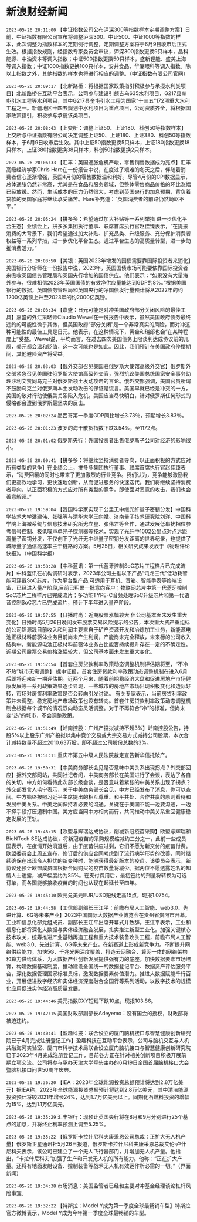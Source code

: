 # 新浪财经新闻
`2023-05-26 20:11:00` 【中证指数公司公布沪深300等指数样本定期调整方案】日前，中证指数有限公司宣布将调整沪深300、中证500、中证1000等指数的样本，此次调整为指数样本的定期例行调整，定期调整方案将于6月9日收市后正式生效。根据指数规则，经指数专家委员会审议，沪深300指数更换9只样本，晶科能源、中油资本等调入指数；中证500指数更换50只样本，盛新锂能、盛美上海等调入指数；中证1000指数更换100只样本，安井食品、华厦眼科等调入指数。除以上指数之外，其他指数的样本也将进行相应的调整。（中证指数有限公司官网）

`2023-05-26 20:09:17` 【北新路桥：将根据国家政策指引积极参与承揽水利类项目】北新路桥在互动平台表示，公司参与建设引额吉乌635水利项目，G217县奎屯引水工程等水利项目，其中G217县奎屯引水工程为国家“十三五”172项重大水利工程之一。新疆地区十四五规划中水利项目为重点项目，公司资质齐全，将根据国家政策指引，积极参与承揽该类项目。

`2023-05-26 20:08:43` 【上交所：调整上证50、上证180、科创50等指数样本】上交所与中证指数有限公司决定调整上证50、上证180、上证380、科创50等指数样本，于6月9日收市后生效。其中上证50指数更换5只样本，上证180指数更换18只样本，上证380指数更换38只样本，科创50指数更换2只样本。

`2023-05-26 20:06:33` 【汇丰：英国通胀危机严峻，零售销售数据成为亮点】汇丰高级经济学家Chris Hare在一份报告中说，在度过了艰难的冬天之后，伴随着消费者信心逐渐增强，英国4月份的零售数据温和利好。尽管4月份的CPI数据显示，总体通胀仍然非常高，尤其是在食品和服务领域，但整体零售商品价格的环比涨幅已经放缓。然而，生活成本的压力仍然很大，考虑到英国央行的加息预期，背负着贷款的英国家庭将继续承受痛苦。Hare补充道：“英国消费者的前路仍然崎岖不平。”

`2023-05-26 20:05:24` 【拼多多：希望通过加大补贴等一系列举措 进一步优化平台生态】业绩会上，拼多多集团执行董事、联席首席执行官赵佳臻表示，“在提振消费的大背景下，我们希望通过加大补贴、扩充品类、升级服务、充分保护消费者权益等一系列举措，进一步优化平台生态。通过平台生态的高质量转型，进一步助推消费活力。”

`2023-05-26 20:03:50` 【美银：英国2023年增发的国债需要靠国际投资者来消化】美国银行分析师在一份报告中说，2023年，英国国债市场可能要依靠国际投资者来吸收英国债务管理局和英国央行增加的国债供应。他们表示：“如果没有大量海外参与，很难相信2023年英国国债的有效净供应量能达到GDP的8%。”根据美国银行的数据，英国债务管理局和英国央行的净国债发行量预计将从2022年的约1200亿英镑上升至2023年的约2000亿英镑。

`2023-05-26 20:03:34` 【嘉盛：日元可能是对冲美国政府部分关闭风险的最佳工具】嘉盛的外汇策略师Claudio Wewel在一份报告中表示，虽然美国政府债务最终违约的可能性微乎其微，但美国政府“部分关闭”是一个非常真实的风险，而对冲这种可能性的最佳工具是日元。他表示，在这种情况下，黄金和瑞郎也会“在某种程度上”受益。Wewel说，平均而言，在过去四次美国债务上限谈判达成协议前的几周，美元都会温和贬值，这一次可能也是如此。因此，我们预计在美国政府停摆期间，其他避险资产将受益。

`2023-05-26 20:03:03` 【俄外交部召见美国驻俄罗斯大使馆高级外交官】俄罗斯外交部紧急召见美国驻俄罗斯大使馆高级外交官，强烈抗议美国总统国家安全事务助理沙利文赞同乌克兰对俄罗斯领土发动攻击的言论。俄外交部强调，美国官员所谓不鼓励乌克兰对俄罗斯本土发动攻击的保证是谎言。美国早就已经是冲突的一方，美国的敌对行动使俄美关系陷入危机。美国应当尽快明白，针对俄罗斯任何形式的侵略都会遭到俄罗斯最坚决的反击。

`2023-05-26 20:02:24` 墨西哥第一季度GDP同比增长3.73％，预期增长3.83％。

`2023-05-26 20:01:23` 波罗的海干散货指数下跌3.54%，至1172点。

`2023-05-26 20:01:02` 俄罗斯央行：外国投资者出售俄罗斯子公司对经济的影响很小。

`2023-05-26 20:00:41` 【拼多多：将继续坚持消费者导向，以正面积极的方式应对所有类型的竞争】在业绩会上，拼多多集团执行董事、联席首席执行官赵佳臻表示，“消费回暖的同时也带来了更加激烈的行业竞争。我们认为，竞争能够激励我们更高效地学习，更快速地创新，从而促进服务的快速迭代。我们将继续坚持消费者导向，以正面积极的方式应对所有类型的竞争。即使面对恶意的攻击，我们也会善意解读。”

`2023-05-26 19:59:04` 【我国科学家实现千公里无中继光纤量子密钥分发】中国科学技术大学潘建伟、张强等与清华大学王向斌、济南量子技术研究院刘洋、中国科学院上海微系统与信息技术研究所尤立星、张伟君等合作，通过发展低串扰相位参考信号控制、极低噪声单光子探测器等技术，实现了光纤中1002公里点对点远距离量子密钥分发，不仅创下了光纤无中继量子密钥分发距离的世界纪录，也提供了城际量子通信高速率主干链路的方案。5月25日，相关研究成果发表于《物理评论快报》。（中国科学报）

`2023-05-26 19:58:28` 【中科蓝讯：第一代蓝牙控制SoC芯片工程样片已完成流片】中科蓝讯在机构调研时表示，2023年公司主推以下产品“讯龙三代”低功耗智能可穿戴SoC芯片，作为平台型产品,可适用于耳机、音箱、智能手表等终端设备，已经进入量产阶段,目前已积累一批意向客户；物联网芯片中第一代蓝牙控制SoC芯片工程样片已完成流片；多功能TYPE-C音频处理SoC升级芯片和第一代语音控制SoC芯片已完成流片，预计下半年进入量产阶段。

`2023-05-26 19:57:55` 【日播时尚：近期股票涨幅较大 但公司基本面未发生重大变化】日播时尚5月26日晚间发布股票交易风险提示的公告，本次重大资产重组标的公司锦源晟目前收入和利润主要来自于矿产资源开发和冶炼加工业务，新能源电池正极材料前驱体业务目前尚未产生利润，产能尚未完全释放，未来标的公司收入结构中，新能源电池正极材料前驱体业务占比能否持续提升存在一定的不确定性。近期公司股票交易价格涨幅较大，但公司基本面未发生重大变化。

`2023-05-26 19:52:54` 【首套住房贷款利率政策动态调整机制评估期将至，“不冷不热”城市无需调整】 据中证报，首套住房贷款利率政策动态调整机制在进入6月后即将迎来新一期评估期。近两个月来，随着前期稳经济大盘和促进房地产市场健康发展等一系列政策效果逐步显现，一些城市的房地产市场出现积极变化和边际好转，市场对房贷利率政策是否会转向引发讨论。 有关专家表示，当前房贷利率政策并未调整，稳定房地产市场政策也没有转向。首套住房贷款利率政策动态调整机制会根据每个城市的情况双向动态灵活调整。对于不再符合“冷”的标准，但尚未变“热”的城市，不会调整政策。

`2023-05-26 19:51:49` 【岭南控股：广州产投拟减持不超3%】岭南控股公告，持股5%以上股东广州产投拟以集中竞价交易或大宗交易方式减持公司股票，本次合计减持数量不超过2010.63万股，即不超过公司股份总数的3%。

`2023-05-26 19:51:11` 重庆市第五中级人民法院裁定宣告新华信托破产。

`2023-05-26 19:50:31` 【中美商务部长会见是否意味中美关系出现拐点？外交部回应】据外交部网站，共同社记者问，中美商务部长在美国进行了会谈，表达了各自的关切。中方如何看待此次部长级会谈，是否意味着紧张的中美关系出现了拐点？外交部发言人毛宁表示，关于中美商务部长会见，中方已经发布了消息，你可以查阅。中方始终按照习近平主席提出的相互尊重、和平共处、合作共赢的原则看待和发展中美关系。中美之间保持着必要的沟通。关键在于美国不能一边要沟通，一边不择手段打压遏制中国。美方应当同中方相向而行，共同推动中美关系重回健康稳定发展的正轨。

`2023-05-26 19:48:15` 【欧盟与辉瑞达成协议，削减新冠疫苗采购】欧盟与辉瑞和BioNTech SE达成协议，将新冠疫苗的采购规模缩减约三分之一，此前一些成员国表示，在疫情开始消退后，由于疫苗供应过剩，它们不愿为新交付的疫苗付费。欧盟委员会上周五宣布，修订后的供应合同考虑到了流行病学形势的改善，同时继续确保在出现令人担忧的新变种时，能够获得最新版本的疫苗。该委员会表示，新协议还预计欧盟成员国根据合同购买的疫苗数量将减少。据两位不愿透露姓名的知情人士透露，减产幅度约为35%。在支付费用后，最初签约的剂量将转换为可选订单，而各国能够接收疫苗的时间也从现在起延长至四年。

`2023-05-26 19:45:10` 欧元兑美元EUR/USD短线走高15点，现报1.0754。

`2023-05-26 19:44:58` 【工信部副部长王江平：前瞻布局人工智能、web3.0、先进计算、6G等未来产业】2023中国国际大数据产业博览会在贵州省贵阳市开幕。工业和信息化部党组成员、副部长王江平出席开幕式并致辞。王江平表示，工业和信息化部将深化大数据与实体经济融合发展，扎实推进新型工业化。加强关键核心技术攻关，统筹推进产业基础再造工程和重大技术装备攻关工程，前瞻布局人工智能、web3.0、先进计算、6G等未来产业，在新赛道上形成新竞争力。不断提升网络供给能力，加快5G、千兆光网深度覆盖，打造云网融合、算网一体的网络架构和算力供给体系，为大数据产业创新发展提供强有力的底座。加快数据要素市场培育，构建数据基础制度，推动建设全国统一的数据登记平台、数据资产评估服务平台，深化数据管理国家标准贯标，激发数据要素价值潜力。推进大数据赋能千行百业，开展促进数字经济和实体经济深度融合全国行等系列活动，以数字技术的规模化应用促进实体经济高质量发展。

`2023-05-26 19:44:46` 美元指数DXY短线下跌10点，现报103.86。

`2023-05-26 19:42:15` 美国财政部副部长Adeyemo：没有国会的授权，财政部将被迫违约。

`2023-05-26 19:40:41` 【盈趣科技：联合设立的厦门脑机接口与智慧健康创新研究院已于4月完成注册登记工作】盈趣科技在互动平台表示，公司与脑机交互与人机共融海河实验室、厦门市科学技术局联合设立厦门脑机接口与智慧健康创新研究院已于2023年4月完成注册登记工作，目前各方正在针对相关创新项目积极开展前期立项交流。公司将参与承办天津大学牵头主办的6月19日全国首届脑机接口大会暨脑机接口问世50周年庆典。

`2023-05-26 19:36:20` 【IEA：2023年全球能源投资总额预计将达到2.8万亿美元】据IEA称，2023年全球能源投资总额预计将达到2.8万亿美元，其中清洁能源投资预计将较2021年增长24%，达到1.7万亿美元以上。同期化石燃料投资的增幅为15%，达到1.1万亿美元。

`2023-05-26 19:35:29` 汇丰银行：现预计英国央行将在8月和9月分别进行25个基点的加息，并将终止利率预测上调至5.25%。

`2023-05-26 19:35:22` 【俄罗斯卡拉什尼科夫康采恩公司总裁：正扩大无人机产量】俄罗斯卫星通讯社5月26日报道，俄罗斯卡拉什尼科夫康采恩总裁艾伦·卢什尼科夫表示，该公司已建立了一个无人飞行器部门，并增加无人机产量。他指出，“卡拉什尼科夫”加强了生产和开发无人机的所有能力。他称：“正在扩大产量。还将有地面发射设备、控制装备等战术无人机有效运作所必需的一切。”（界面新闻）

`2023-05-26 19:34:38` 市场消息：美国监管者已经和主要对冲基金经理谈论杠杆风险事宜。

`2023-05-26 19:32:22` 【特斯拉：Model Y成为第一季度全球最畅销车型】特斯拉官方微博表示，Model Y成为今年第一季度全球最畅销的车型。

